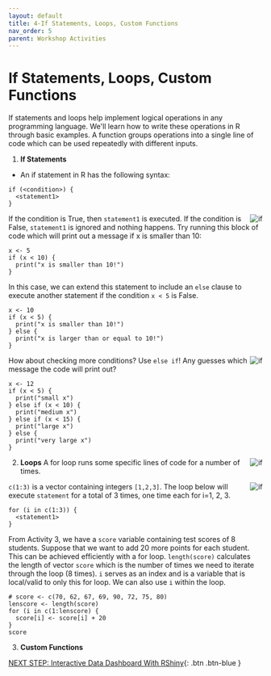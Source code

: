 ```yaml
---
layout: default
title: 4-If Statements, Loops, Custom Functions
nav_order: 5
parent: Workshop Activities
---
```


# If Statements, Loops, Custom Functions
If statements and loops help implement logical operations in any programming language. We'll learn how to write these operations in R through basic examples.
A function groups operations into a single line of code which can be used repeatedly with different inputs.

1. **If Statements**
- An if statement in R has the following syntax:
```
if (<condition>) {
  <statement1>
}
```

<img src="http://www.trytoprogram.com/images/if.jpeg" alt="if" style="float:right;">
 
If the condition is True, then `statement1` is executed. If the condition is False, `statement1` is ignored and nothing happens. Try running this block of code which will print out a message if x is smaller than 10:
```
x <- 5
if (x < 10) {
  print("x is smaller than 10!")
}
```
In this case, we can extend this statement to include an `else` clause to execute another statement if the condition `x < 5` is False.
```
x <- 10
if (x < 5) {
  print("x is smaller than 10!")
} else {
  print("x is larger than or equal to 10!")
}
```
<img src="https://eecs.oregonstate.edu/ecampus-video/CS161/template/chapter_4/chapter4_images/4_08.png" alt="if" style="float:right;">

How about checking more conditions? Use `else if`! Any guesses which message the code will print out?
```
x <- 12
if (x < 5) {
  print("small x")
} else if (x < 10) {
  print("medium x")
} else if (x < 15) {
  print("large x")
} else {
  print("very large x")
}
```
<img src="https://eecs.oregonstate.edu/ecampus-video/CS161/template/chapter_4/chapter4_images/4_09.png" alt="if" style="float:right;">

2. **Loops**
A for loop runs some specific lines of code for a number of times.
<img src="https://cdn.techbeamers.com/wp-content/uploads/2019/01/C-For-Loop-Flowchart.jpeg" alt="if" style="float:right;">

`c(1:3)` is a vector containing integers `[1,2,3]`. The loop below will execute `statement` for a total of 3 times, one time each for i=1, 2, 3.
```
for (i in c(1:3)) {
  <statement1>
}
```
From Activity 3, we have a `score` variable containing test scores of 8 students. Suppose that we want to add 20 more points for each student. This can be achieved efficiently with a for loop. 
`length(score)` calculates the length of vector `score` which is the number of times we need to iterate through the loop (8 times).
`i` serves as an index and is a variable that is local/valid to only this for loop. We can also use `i` within the loop.
```
# score <- c(70, 62, 67, 69, 90, 72, 75, 80)
lenscore <- length(score)
for (i in c(1:lenscore) {
  score[i] <- score[i] + 20
}
score
```

3. **Custom Functions**


[NEXT STEP: Interactive Data Dashboard With RShiny](act-4.html){: .btn .btn-blue }
